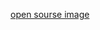 [open sourse image](https://user-images.githubusercontent.com/94229180/143076521-08f16760-902d-4459-902d-f5006a90659e.jpg)
